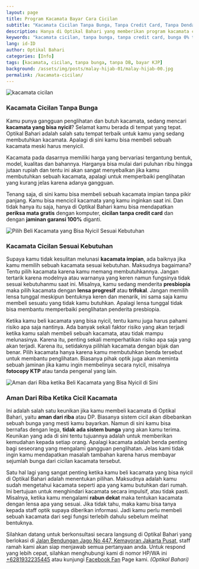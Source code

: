```yaml
---
layout: page
title: Program Kacamata Bayar Cara Cicilan
subtitle: "Kacamata Cicilan Tanpa Bunga, Tanpa Credit Card, Tanpa Denda dan Tanpa Riba"
description: Hanya di Optikal Bahari yang memberikan program kacamata cicilan, bergaransi, tanpa DP, tanpa bunga (0%), tanpa credit card, bebas riba & cicilan ringan
keywords: "kacamata cicilan, tanpa bunga, tanpa credit card, bunga 0% tanpa DP, cicilan ringan"
lang: id-ID
author: Optikal Bahari
categories: [Info]
tags: [kacamata, cicilan, tanpa bunga, tanpa DB, bayar KJP]
background: /assets/img/posts/malay-hijab-01/malay-hijab-00.jpg
permalink: /kacamata-cicilan/
---
```


<div class="card shadow p-3 bg-white mb-5">
  <img data-src="/assets/img/posts/malay-hijab-01/malay-hijab-01.jpg"
        src="/assets/img/posts/malay-hijab-01/malay-hijab-01.jpg" 
        class="card-img-top"
        title="kacamata cicilan di optikal bahari"
        alt="kacamata cicilan">
    <div class="card-body">
      <h3 class="card-title">
        Kacamata Cicilan Tanpa Bunga
      </h3>
      <p class="card-text text-justify">
        Kamu punya gangguan penglihatan dan butuh kacamata, sedang mencari <strong>kacamata yang bisa nyicil</strong>? Selamat kamu berada di tempat yang tepat. Optikal Bahari adalah salah satu tempat terbaik untuk kamu yang sedang membutuhkan kacamata. Apalagi di sini kamu bisa membeli sebuah kacamata meski harus menyicil.
      </p>    
      <p class="card-text text-justify">
        Kacamata pada dasarnya memiliki harga yang bervariasi tergantung bentuk, model, kualitas dan bahannya. Harganya bisa mulai dari puluhan ribu hingga jutaan rupiah dan tentu ini akan sangat menyebalkan jika kamu membutuhkan sebuah kacamata, apalagi untuk memperbaiki penglihatan yang kurang jelas karena adanya gangguan.
      </p>    
      <p class="card-text text-justify">
        Tenang saja, di sini kamu bisa membeli sebuah kacamata impian tanpa pikir panjang. Kamu bisa mencicil kacamata yang kamu inginkan saat ini. Dan tidak hanya itu saja, hanya di Optikal Bahari kamu bisa mendapatkan <strong>periksa mata gratis</strong> dengan komputer, <strong>cicilan tanpa credit card</strong> dan dengan <strong>jaminan garansi 100%</strong> diganti.
      </p>
    </div>
</div>

<div class="card shadow p-3 bg-white mb-5">
  <img data-src="/assets/img/posts/malay-hijab-01/malay-hijab-02.jpg"
      src="/assets/img/posts/malay-hijab-01/malay-hijab-02.jpg" 
      title="kacamata cicilan di optikal bahari"
      class="card-img-top" 
      alt="Pilih Beli Kacamata yang Bisa Nyicil Sesuai Kebutuhan">
  <div class="card-body">
    <h3 class="card-title">
      Kacamata Cicilan Sesuai Kebutuhan
    </h3>
    <p class="card-text text-justify">
      Supaya kamu tidak kesulitan melunasi <strong>kacamata impian</strong>, ada baiknya jika kamu memilih sebuah kacamata sesuai kebutuhan. Maksudnya bagaimana? Tentu pilih kacamata karena kamu memang membutuhkannya. Jangan tertarik karena modelnya atau warnanya yang keren namun fungsinya tidak sesuai kebutuhanmu saat ini. Misalnya, kamu sedang menderita <strong>presbiopia</strong> maka pilih kacamata dengan <strong>lensa progresif</strong> atau <strong>trifokal</strong>. Jangan memilih lensa tunggal meskipun bentuknya keren dan menarik, ini sama saja kamu membeli sesuatu yang tidak kamu butuhkan. Apalagi lensa tunggal tidak bisa membantu memperbaiki penglihatan penderita presbiopia.
    </p>
    <p class="card-text text-justify">
      Ketika kamu beli kacamata yang bisa nyicil, tentu kamu juga harus pahami risiko apa saja nantinya. Ada banyak sekali faktor risiko yang akan terjadi ketika kamu salah membeli sebuah kacamata, atau tidak mampu melunasinya. Karena itu, penting sekali memperhatikan risiko apa saja yang akan terjadi. Karena itu, setidaknya pilihlah kacamata dengan bijak dan benar. Pilih kacamata hanya karena kamu membutuhkan benda tersebut untuk membantu penglihatan. Biasanya pihak optik juga akan meminta sebuah jaminan jika kamu ingin membelinya secara nyicil, misalnya <strong>fotocopy KTP</strong> atau tanda pengenal yang lain.
    </p>
  </div>
</div>

<div class="card shadow p-3 bg-white mb-5">
  <img data-src="/assets/img/posts/malay-hijab-01/malay-hijab-03.jpg"
      src="/assets/img/posts/malay-hijab-01/malay-hijab-03.jpg" 
      title="kacamata cicilan murah di jakarta"
      class="card-img-top" 
      alt="Aman dari Riba ketika Beli Kacamata yang Bisa Nyicil di Sini">
  <div class="card-body">
    <h3 class="card-title">
      Aman Dari Riba Ketika Cicil Kacamata
    </h3>
    <p class="card-text text-justify">
      Ini adalah salah satu keunikan jika kamu membeli kacamata di Optikal Bahari, yaitu <strong>aman dari riba</strong> atau DP. Biasanya sistem cicil akan dibebankan sebuah bunga yang mesti kamu bayarkan. Namun di sini kamu bisa bernafas dengan lega, <strong>tidak ada sistem bunga</strong> yang akan kamu terima. Keunikan yang ada di sini tentu tujuannya adalah untuk memberikan kemudahan kepada setiap orang. Apalagi kacamata adalah benda penting bagi seseorang yang mengalami gangguan penglihatan. Jelas kami tidak ingin kamu mendapatkan masalah tambahan karena harus membayar sejumlah bunga dari cicilan kacamata tersebut.
    </p>
    <p class="card-text text-justify">
      Satu hal lagi yang sangat penting ketika kamu beli kacamata yang bisa nyicil di Optikal Bahari adalah menentukan pilihan. Maksudnya adalah kamu sudah mengetahui kacamata seperti apa yang kamu butuhkan dari rumah. Ini bertujuan untuk menghindari kacamata secara impulsif, atau tidak pasti. Misalnya, ketika kamu mengalami <strong>rabun dekat</strong> maka tentukan kacamata dengan lensa apa yang sesuai. Jika tidak tahu, maka kamu bisa tanya kepada staff optik supaya diberikan informasi. Jadi kamu perlu membeli sebuah kacamata dari segi fungsi terlebih dahulu sebelum melihat bentuknya.
    </p>
    <p class="card-text text-justify">
      Silahkan datang untuk berkonsultasi secara langsung di Optikal Bahari yang berlokasi di <a href="{{"/lokasi" | relative_url }}" title="Jalan Bendungan Jago No 447, Kemayoran Jakarta Pusat">Jalan Bendungan Jago No 447, Kemayoran Jakarta Pusat</a>, staff ramah kami akan siap menjawab semua pertanyaan anda. Untuk respond yang lebih cepat, silahkan menghubungi kami di nomor HP/WA ini <a href="https://api.whatsapp.com/send?phone=6281932235445&text=Hallo%2C+saya+butuh+informasi+lebih+lanjut+mengenai+Optikal+Bahari" id="WhatsAppClick" class="WhatsAppCall" title="Call WhatsApp">+6281932235445</a> atau kunjungi <a href="https://www.facebook.com/optikalbahari" id="FBClick" title="Facebook Page Optikal Bahari" class="FacebookPage">Facebook Fan</a> Page kami. <em>(Optikal Bahari)</em>
    </p>
  </div>
</div>

